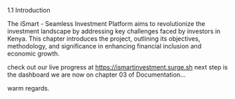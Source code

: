 1.1 Introduction

The iSmart - Seamless Investment Platform aims to revolutionize the investment landscape by addressing key challenges faced by investors in Kenya. This chapter introduces the project, outlining its objectives, methodology, and significance in enhancing financial inclusion and economic growth.

check out our live progress at https://ismartinvestment.surge.sh
next step is the dashboard 
we are now on chapter 03 of Documentation...

warm regards.
